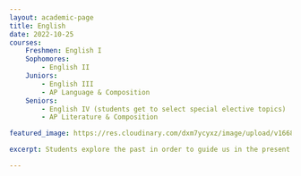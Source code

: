 ```yaml
---
layout: academic-page
title: English
date: 2022-10-25
courses:
    Freshmen: English I
    Sophomores:
        - English II
    Juniors:
        - English III
        - AP Language & Composition
    Seniors:
        - English IV (students get to select special elective topics)
        - AP Literature & Composition

featured_image: https://res.cloudinary.com/dxm7ycyxz/image/upload/v1668016848/2022/03/english-image_ms8w8a.jpg

excerpt: Students explore the past in order to guide us in the present by studying our rich history.

---
```



